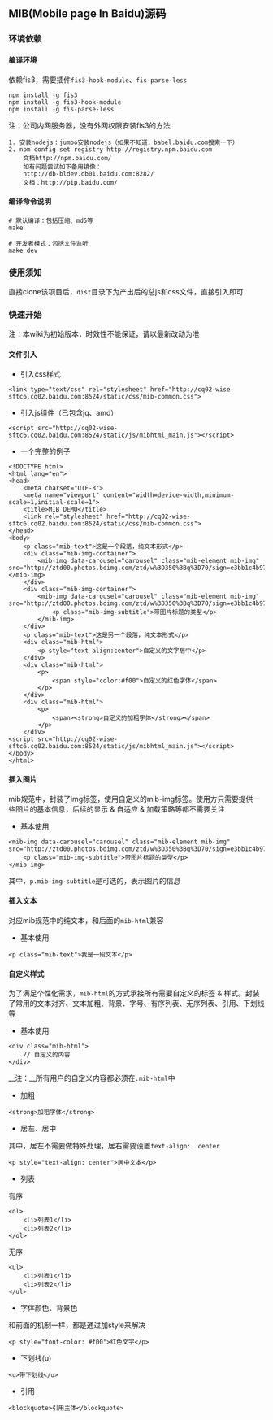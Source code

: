 ## MIB(Mobile page In Baidu)源码

### 环境依赖

#### 编译环境

 依赖fis3，需要插件`fis3-hook-module`、`fis-parse-less`

```
npm install -g fis3
npm install -g fis3-hook-module
npm install -g fis-parse-less
```

注：公司内网服务器，没有外网权限安装fis3的方法

```
1. 安装nodejs：jumbo安装nodejs（如果不知道，babel.baidu.com搜索一下）
2. npm config set registry http://registry.npm.baidu.com
    文档http://npm.baidu.com/
    如有问题尝试如下备用镜像：
    http://db-bldev.db01.baidu.com:8282/
    文档：http://pip.baidu.com/
```

#### 编译命令说明

```
# 默认编译：包括压缩、md5等
make

# 开发者模式：包括文件监听
make dev
```

### 使用须知

直接clone该项目后，`dist`目录下为产出后的总js和css文件，直接引入即可

### 快速开始

注：本wiki为初始版本，时效性不能保证，请以最新改动为准

#### 文件引入

* 引入css样式

```
<link type="text/css" rel="stylesheet" href="http://cq02-wise-sftc6.cq02.baidu.com:8524/static/css/mib-common.css">
```

* 引入js组件（已包含jq、amd）

```
<script src="http://cq02-wise-sftc6.cq02.baidu.com:8524/static/js/mibhtml_main.js"></script>
```

* 一个完整的例子

```
<!DOCTYPE html>
<html lang="en">
<head>
    <meta charset="UTF-8">
    <meta name="viewport" content="width=device-width,minimum-scale=1,initial-scale=1">
    <title>MIB DEMO</title>
    <link rel="stylesheet" href="http://cq02-wise-sftc6.cq02.baidu.com:8524/static/css/mib-common.css">
</head>
<body>
    <p class="mib-text">这是一个段落，纯文本形式</p>
    <div class="mib-img-container">
        <mib-img data-carousel="carousel" class="mib-element mib-img" src="http://ztd00.photos.bdimg.com/ztd/w%3D350%3Bq%3D70/sign=e3bb1c4b97ef76c6d0d2fd2ead2d8cc7/f703738da9773912b57d4b0bff198618367ae205.jpg"></mib-img>
    </div>
    <div class="mib-img-container">
        <mib-img data-carousel="carousel" class="mib-element mib-img" src="http://ztd00.photos.bdimg.com/ztd/w%3D350%3Bq%3D70/sign=e3bb1c4b97ef76c6d0d2fd2ead2d8cc7/f703738da9773912b57d4b0bff198618367ae205.jpg">
            <p class="mib-img-subtitle">带图片标题的类型</p>
        </mib-img>
    </div>
    <p class="mib-text">这是另一个段落，纯文本形式</p>
    <div class="mib-html">
        <p style="text-align:center">自定义的文字居中</p>
    </div>
    <div class="mib-html">
        <p>
            <span style="color:#f00">自定义的红色字体</span>
        </p>
    </div>
    <div class="mib-html">
        <p>
            <span><strong>自定义的加粗字体</strong></span>
        </p>
    </div>
<script src="http://cq02-wise-sftc6.cq02.baidu.com:8524/static/js/mibhtml_main.js"></script>
</body>
</html>
```

#### 插入图片

mib规范中，封装了img标签，使用自定义的mib-img标签。使用方只需要提供一些图片的基本信息，后续的显示 & 自适应 & 加载策略等都不需要关注

* 基本使用

```
<mib-img data-carousel="carousel" class="mib-element mib-img" src="http://ztd00.photos.bdimg.com/ztd/w%3D350%3Bq%3D70/sign=e3bb1c4b97ef76c6d0d2fd2ead2d8cc7/f703738da9773912b57d4b0bff198618367ae205.jpg">
    <p class="mib-img-subtitle">带图片标题的类型</p>
</mib-img>
```

其中，`p.mib-img-subtitle`是可选的，表示图片的信息

#### 插入文本

对应mib规范中的纯文本，和后面的`mib-html`兼容

* 基本使用

```
<p class="mib-text">我是一段文本</p>
```

#### 自定义样式

为了满足个性化需求，`mib-html`的方式承接所有需要自定义的标签 & 样式。封装了常用的文本对齐、文本加粗、背景、字号、有序列表、无序列表、引用、下划线等

* 基本使用

```
<div class="mib-html">
    // 自定义的内容
</div>
```

__注：__所有用户的自定义内容都必须在`.mib-html`中

* 加粗

```
<strong>加粗字体</strong>
```

* 居左、居中

其中，居左不需要做特殊处理，居右需要设置`text-align:  center`

```
<p style="text-align: center">居中文本</p>
```

* 列表

有序

```
<ol>
    <li>列表1</li>
    <li>列表2</li>
</ol>
```

无序

```
<ul>
    <li>列表1</li>
    <li>列表2</li>
</ul>
```

* 字体颜色、背景色

和前面的机制一样，都是通过加style来解决

```
<p style="font-color: #f00">红色文字</p>
```

* 下划线(u)

```
<u>带下划线</u>
```

* 引用

```
<blockquote>引用主体</blockquote>
```
